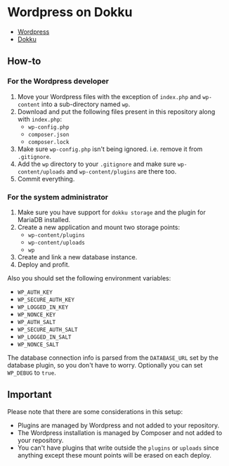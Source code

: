 # Wordpress on Dokku

- [Wordpress](http://wordpress.org)
- [Dokku](http://dokku.viewdocs.io/dokku)

## How-to

### For the Wordpress developer

1. Move your Wordpress files with the exception of `index.php` and `wp-content` into a sub-directory named `wp`.
2. Download and put the following files present in this repository along with `index.php`:
    - `wp-config.php`
    - `composer.json`
    - `composer.lock`
3. Make sure `wp-config.php` isn't being ignored. i.e. remove it from `.gitignore`.
4. Add the `wp` directory to your `.gitignore` and make sure `wp-content/uploads` and `wp-content/plugins` are there too.
5. Commit everything.

### For the system administrator

1. Make sure you have support for `dokku storage` and the plugin for MariaDB installed.
2. Create a new application and mount two storage points:
    - `wp-content/plugins`
    - `wp-content/uploads`
    - `wp`
3. Create and link a new database instance.
4. Deploy and profit.

Also you should set the following environment variables:

- `WP_AUTH_KEY`
- `WP_SECURE_AUTH_KEY`
- `WP_LOGGED_IN_KEY`
- `WP_NONCE_KEY`
- `WP_AUTH_SALT`
- `WP_SECURE_AUTH_SALT`
- `WP_LOGGED_IN_SALT`
- `WP_NONCE_SALT`

The database connection info is parsed from the `DATABASE_URL` set by the database plugin, so you don't have to worry. Optionally you can set `WP_DEBUG` to `true`.

## Important

Please note that there are some considerations in this setup:

- Plugins are managed by Wordpress and not added to your repository.
- The Wordpress installation is managed by Composer and not added to your repository.
- You can't have plugins that write outside the `plugins` or `uploads` since anything except these mount points will be erased on each deploy.
